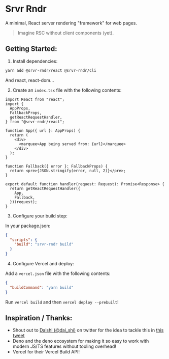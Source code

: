 # Srvr Rndr

A minimal, React server rendering "framework" for web pages.

> Imagine RSC without client components (yet).

## Getting Started:

1. Install dependencies:

```sh
yarn add @srvr-rndr/react @srvr-rndr/cli
```

And react, react-dom...

2. Create an `index.tsx` file with the following contents:

```tsx
import React from "react";
import {
  AppProps,
  FallbackProps,
  getReactRequestHandler,
} from "@srvr-rndr/react";

function App({ url }: AppProps) {
  return (
    <div>
      <marquee>App being served from: {url}</marquee>
    </div>
  );
}

function Fallback({ error }: FallbackProps) {
  return <pre>{JSON.stringify(error, null, 2)}</pre>;
}

export default function handler(request: Request): Promise<Response> {
  return getReactRequestHandler({
    App,
    Fallback,
  })(request);
}
```

3. Configure your build step:

In your package.json:

```json
{
  "scripts": {
    "build": "srvr-rndr build"
  }
}
```

4. Configure Vercel and deploy:

Add a `vercel.json` file with the following contents:

```json
{
  "buildCommand": "yarn build"
}
```

Run `vercel build` and then `vercel deploy --prebuilt`!

## Inspiration / Thanks:

- Shout out to [Daishi (@dai_shi)](https://twitter.com/dai_shi) on twitter for
  the idea to tackle this in
  [this tweet](https://twitter.com/dai_shi/status/1670963177897742337)
- Deno and the deno ecosystem for making it so easy to work with modern JS/TS
  features without tooling overhead!
- Vercel for their Vercel Build API!

